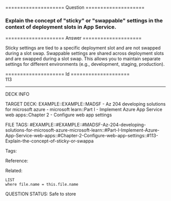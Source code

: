 ==================== Question ====================  

### Explain the concept of "sticky" or "swappable" settings in the context of deployment slots in App Service.  

==================== Answer ====================  

Sticky settings are tied to a specific deployment slot and are not swapped during a slot swap. Swappable settings are shared across deployment slots and are swapped during a slot swap. This allows you to maintain separate settings for different environments (e.g., development, staging, production).

==================== Id ====================  
113

---

DECK INFO

TARGET DECK: EXAMPLE::EXAMPLE::MADSF - Az 204 developing solutions for microsoft azure - microsoft learn::Part I - Implement Azure App Service web apps::Chapter 2 - Configure web app settings

FILE TAGS: #EXAMPLE::#EXAMPLE::#MADSF-Az-204-developing-solutions-for-microsoft-azure-microsoft-learn::#Part-I-Implement-Azure-App-Service-web-apps::#Chapter-2-Configure-web-app-settings::#113-Explain-the-concept-of-sticky-or-swappa

Tags:

Reference:

Related:

```dataview
LIST
where file.name = this.file.name
```
QUESTION STATUS: Safe to store
